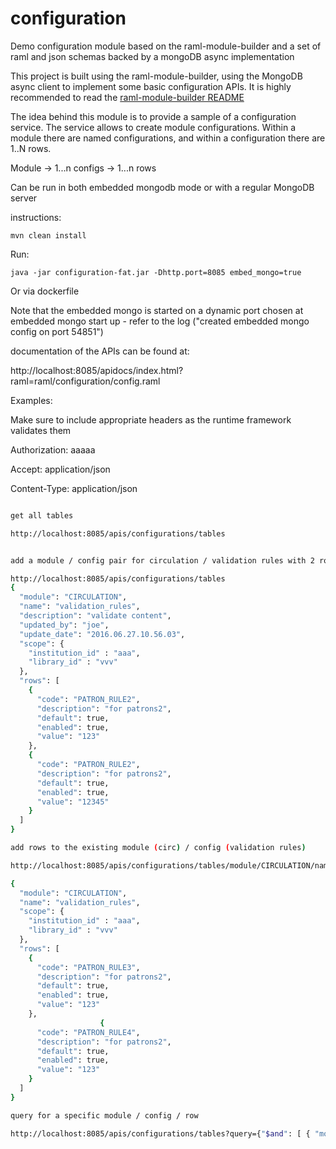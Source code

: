 # configuration
Demo configuration module based on the raml-module-builder and a set of raml and json schemas backed by a mongoDB async implementation

This project is built using the raml-module-builder, using the MongoDB async client to implement some basic configuration APIs. It is highly recommended to read the [raml-module-builder README](https://github.com/folio-org/raml-module-builder/blob/master/README.md)

The idea behind this module is to provide a sample of a configuration service. The service allows to create module configurations. Within a module there are named configurations, and within a configuration there are 1..N rows. 

Module -> 1...n configs -> 1...n rows

Can be run in both embedded mongodb mode or with a regular MongoDB server

instructions:

`mvn clean install`

Run:

`java -jar configuration-fat.jar -Dhttp.port=8085 embed_mongo=true`


Or via dockerfile

Note that the embedded mongo is started on a dynamic port chosen at embedded mongo start up - refer to the log ("created embedded mongo config on port 54851")


documentation of the APIs can be found at:

http://localhost:8085/apidocs/index.html?raml=raml/configuration/config.raml

Examples:

Make sure to include appropriate headers as the runtime framework validates them

Authorization: aaaaa

Accept: application/json

Content-Type: application/json

```sh

get all tables

http://localhost:8085/apis/configurations/tables


add a module / config pair for circulation / validation rules with 2 rows

http://localhost:8085/apis/configurations/tables		
{
  "module": "CIRCULATION",
  "name": "validation_rules",
  "description": "validate content",
  "updated_by": "joe",
  "update_date": "2016.06.27.10.56.03",
  "scope": {
	"institution_id" : "aaa",
	"library_id" : "vvv"
  },
  "rows": [
	{
	  "code": "PATRON_RULE2",
	  "description": "for patrons2",
	  "default": true,
	  "enabled": true,
	  "value": "123"
	},
	{
	  "code": "PATRON_RULE2",
	  "description": "for patrons2",
	  "default": true,
	  "enabled": true,
	  "value": "12345"
	}
  ]
}

add rows to the existing module (circ) / config (validation rules)

http://localhost:8085/apis/configurations/tables/module/CIRCULATION/name/validation_rules

{
  "module": "CIRCULATION",
  "name": "validation_rules",
  "scope": {
	"institution_id" : "aaa",
	"library_id" : "vvv"
  },
  "rows": [
	{
	  "code": "PATRON_RULE3",
	  "description": "for patrons2",
	  "default": true,
	  "enabled": true,
	  "value": "123"
	},
					{
	  "code": "PATRON_RULE4",
	  "description": "for patrons2",
	  "default": true,
	  "enabled": true,
	  "value": "123"
	}
  ]
}

query for a specific module / config / row 

http://localhost:8085/apis/configurations/tables?query={"$and": [ { "module": "CIRCULATION"}, { "name": "validation_rules"}, { "rows.code": { "$all": [ "PATRON_RULE" ] } }]}


```


